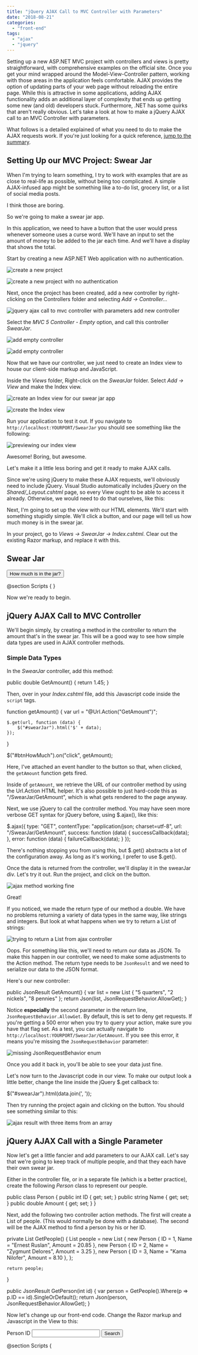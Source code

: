 ```yaml
---
title: "jQuery AJAX Call to MVC Controller with Parameters"
date: "2018-08-21"
categories: 
  - "front-end"
tags: 
  - "ajax"
  - "jquery"
---
```


Setting up a new ASP.NET MVC project with controllers and views is pretty straightforward, with comprehensive examples on the official site. Once you get your mind wrapped around the Model-View-Controller pattern, working with those areas in the application feels comfortable. AJAX provides the option of updating parts of your web page without reloading the entire page. While this is attractive in some applications, adding AJAX functionality adds an additional layer of complexity that ends up getting some new (and old) developers stuck. Furthermore, .NET has some quirks that aren't really obvious. Let's take a look at how to make a jQuery AJAX call to an MVC Controller with parameters.

What follows is a detailed explained of what you need to do to make the AJAX requests work. If you're just looking for a quick reference, [jump to the summary](#summary).

## Setting Up our MVC Project: Swear Jar

When I'm trying to learn something, I try to work with examples that are as close to real-life as possible, without being too complicated. A simple AJAX-infused app might be something like a to-do list, grocery list, or a list of social media posts.

I think those are boring.

So we're going to make a swear jar app.

In this application, we need to have a button that the user would press whenever someone uses a curse word. We'll have an input to set the amount of money to be added to the jar each time. And we'll have a display that shows the total.

Start by creating a new ASP.NET Web application with no authentication.

![create a new project](images/jquery-ajax-call-to-mvc-controller-1.png)

![create a new project with no authentication](images/jquery-ajax-call-to-mvc-controller-2.png)

Next, once the project has been created, add a new controller by right-clicking on the Controllers folder and selecting _Add -> Controller..._

![jquery ajax call to mvc controller with parameters add new controller](images/jquery-ajax-call-to-mvc-controller-3.png)

Select the _MVC 5 Controller - Empty_ option, and call this controller _SwearJar_.

![add empty controller](images/jquery-ajax-call-to-mvc-controller-4.png)

![add empty controller](images/jquery-ajax-call-to-mvc-controller-5.png)

Now that we have our controller, we just need to create an Index view to house our client-side markup and JavaScript.

Inside the _Views_ folder, Right-click on the _SwearJar_ folder. Select _Add -> View_ and make the Index view.

![create an Index view for our swear jar app](images/jquery-ajax-call-to-mvc-controller-6.png)

![create the Index view](images/jquery-ajax-call-to-mvc-controller-7.png)

Run your application to test it out. If you navigate to `http://localhost:YOURPORT/SwearJar` you should see something like the following:

![previewing our index view](images/jquery-ajax-call-to-mvc-controller-8.png)

Awesome! Boring, but awesome.

Let's make it a little less boring and get it ready to make AJAX calls.

Since we're using jQuery to make these AJAX requests, we'll obviously need to include jQuery. Visual Studio automatically includes jQuery on the _Shared/\_Layout.cshtml_ page, so every View ought to be able to access it already. Otherwise, we would need to do that ourselves, like this:

<script src="https://code.jquery.com/jquery-3.3.1.min.js" integrity="sha256-FgpCb/KJQlLNfOu91ta32o/NMZxltwRo8QtmkMRdAu8=" crossorigin="anonymous"></script>

Next, I'm going to set up the view with our HTML elements. We'll start with something stupidly simple. We'll click a button, and our page will tell us how much money is in the swear jar.

In your project, go to _Views -> SwearJar -> Index.cshtml_. Clear out the existing Razor markup, and replace it with this.

<h2>Swear Jar</h2>

<div class="form-group">
    <button class="btn" id="btnHowMuch">How much is in the jar?</button>
</div>

<div id="swearJar"></div>

@section Scripts {
    <script>
        //all JavaScript will go here
    </script>
}

Now we're ready to begin.

## jQuery AJAX Call to MVC Controller

We'll begin simply, by creating a method in the controller to return the amount that's in the swear jar. This will be a good way to see how simple data types are used in AJAX controller methods.

### Simple Data Types

In the _SwearJar_ controller, add this method:

public double GetAmount()
{
    return 1.45;
}

Then, over in your _Index.cshtml_ file, add this Javascript code inside the `script` tags.

function getAmount() {
    var url = "@Url.Action("GetAmount")";

    $.get(url, function (data) {
        $("#swearJar").html('$' + data);
    });
}

$("#btnHowMuch").on("click", getAmount);

Here, I've attached an event handler to the button so that, when clicked, the `getAmount` function gets fired.

Inside of `getAmount`, we retrieve the URL of our controller method by using the Url.Action HTML helper. It's also possible to just hard-code this as "/SwearJar/GetAmount", which is what gets rendered to the page anyway.

Next, we use jQuery to call the controller method. You may have seen more verbose GET syntax for jQuery before, using $.ajax(), like this:

$.ajax({
   type: "GET",
   contentType: "application/json; charset=utf-8",
   url: "/SwearJar/GetAmount",
   success: function (data) { successCallback(data); },
   error: function (data) { failureCallback(data); }
  });

There's nothing stopping you from using this, but $.get() abstracts a lot of the configuration away. As long as it's working, I prefer to use $.get().

Once the data is returned from the controller, we'll display it in the swearJar div. Let's try it out. Run the project, and click on the button.

![ajax method working fine](images/jquery-ajax-call-to-mvc-controller-9.png)

Great!

If you noticed, we made the return type of our method a double. We have no problems returning a variety of data types in the same way, like strings and integers. But look at what happens when we try to return a List of strings:

![trying to return a List<string> from ajax controller](images/jquery-ajax-call-to-mvc-controller-10.png)

Oops. For something like this, we'll need to return our data as JSON. To make this happen in our controller, we need to make some adjustments to the Action method. The return type needs to be `JsonResult` and we need to serialize our data to the JSON format.

Here's our new controller:

public JsonResult GetAmount()
{
    var list = new List<string> { "5 quarters", "2 nickels", "8 pennies" };
    return Json(list, JsonRequestBehavior.AllowGet);
}

Notice **especially** the second parameter in the return line, `JsonRequestBehavior.AllowGet`. By default, this is set to deny get requests. If you're getting a 500 error when you try to query your action, make sure you have that flag set. As a test, you can actually navigate to `http://localhost:YOURPORT/SwearJar/GetAmount`. If you see this error, it means you're missing the `JsonRequestBehavior` parameter:

![missing JsonRequestBehavior enum](images/jquery-ajax-call-to-mvc-controller-11.png)

Once you add it back in, you'll be able to see your data just fine.

Let's now turn to the Javascript code in our view. To make our output look a little better, change the line inside the jQuery $.get callback to:

$("#swearJar").html(data.join(', '));

Then try running the project again and clicking on the button. You should see something similar to this:

![ajax result with three items from an array](images/jquery-ajax-call-to-mvc-controller-12.png)

## jQuery AJAX Call with a Single Parameter

Now let's get a little fancier and add parameters to our AJAX call. Let's say that we're going to keep track of multiple people, and that they each have their own swear jar.

Either in the controller file, or in a separate file (which is a better practice), create the following _Person_ class to represent our people.

public class Person
{
    public int ID { get; set; }
    public string Name { get; set; }
    public double Amount { get; set; }
}

Next, add the following two controller action methods. The first will create a List of people. (This would normally be done with a database). The second will be the AJAX method to find a person by his or her ID.

private List<Person> GetPeople()
{
    List<Person> people = new List<Person>
    {
        new Person { ID = 1, Name = "Ernest Ruslan", Amount = 20.85 },
        new Person { ID = 2, Name = "Zygmunt Delores", Amount = 3.25 },
        new Person { ID = 3, Name = "Kama Nilofer", Amount = 8.10 },
    };

    return people;
}

public JsonResult GetPerson(int id)
{
    var person = GetPeople().Where(p => p.ID == id).SingleOrDefault();
    return Json(person, JsonRequestBehavior.AllowGet);
}

Now let's change up our front-end code. Change the Razor markup and Javascript in the View to this:

<div class="form-group">
    <label for="personID">Person ID</label>
    <input type="number" id="personID" class="form-control" />
    <button class="btn" id="btnSearch">Search</button>
</div>

<div id="swearJar"></div>

@section Scripts {
    <script>
        function getPerson() {
            var url = "@Url.Action("GetPerson")";
            var id = $("#personID").val();

            $.get(url, { id: id }, function (data) {
                $("#swearJar").html(data.Name + " has $" + data.Amount);
            });
        }

        $("#btnSearch").on("click", getPerson);
    </script>
}

Pay particular attention to the object I'm passing into the $.get function. Instinctively, you might have tried something like this:

$.get(url, id, function (data) {
                
});

But this will give you an error. You'll pass in the value of `id`, but not its name. The server won't know what to do with this, and it won't bind to the `id` variable in the back end.

(**Binding** just means that the ASP.NET action can convert form values to variables or objects.)

So, instead of passing the value in jQuery, you need to create an object with the name of the form value:

$.get(url, { id: id }, function (data) {
    
});

Test it out! Run the project and try putting an ID in the textbox.

![successful AJAX call with parameters in C# ASP.NET MVC](images/jquery-ajax-call-to-mvc-controller-14.png)

Great! It works.

## jQuery AJAX Call with Multiple Parameters

If we wanted to make a GET call with more than one parameter, that's as easy as adding parameters to the method signature.

public JsonResult GetPerson(int ID, string name)
{
  var retrievedPerson = GetPeople()
      .Where(p => p.ID == ID && p.Name == name)
      .SingleOrDefault();
  return Json(retrievedPerson, JsonRequestBehavior.AllowGet);
}

You could also use an object as the single parameter in the method signature. This is really helpful if you already have the class written and are using it elsewhere. The following example is functionally equivalent to the example we just looked at.

public JsonResult GetPerson(Person person)
{
  var retrievedPerson = GetPeople()
      .Where(p => p.ID == person.ID && p.Name == person.Name)
      .SingleOrDefault();
  return Json(retrievedPerson, JsonRequestBehavior.AllowGet);
}

## jQuery POST with a Single Parameter

In this section, let's tell our MVC Controller action how much we're putting into the jar, and have the button represent the action of putting the money in. Since we're sending data to the server and updating our total, POST is appropriate, whereas GET is not.

In our controller, add the following two methods:

\[HttpPost\]
public JsonResult AddMoney(double amount)
{
    double currentAmount = GetCurrentAmount();
    //in a real application, you'd save the amount to a database here
    double newAmount = currentAmount + amount;
    return Json(new { newAmount = newAmount });
}

private double GetCurrentAmount()
{
    //in a real application, you'd get the current amount from a database
    return 1.75;
}

Notice the `HttpPost` attribute, as well as the `amount` parameter in the method signature. This will accept a double and add it to the current amount, returning the new amount of money in the swear jar. As mentioned in the comments, you'd want to persist this to a database in a real application.

For the front-end, we'll need to make a few changes. Replace your current markup and Javascript with this:

<h2>Swear Jar</h2>

<div class="form-group">
    <label for="amount">Amount</label>
    <input type="number" id="amount" class="form-control" />
    <button class="btn" id="btnAddMoney">Add Money</button>
</div>

<div id="swearJar"></div>

@section Scripts {
    <script>
        function addMoney() {
            var url = "@Url.Action("AddMoney")";
            var amount = $("#amount").val();

            $.post(url, { amount: amount }, function (data) {
                $("#swearJar").html('New Amount: $' + data.newAmount);
            });
        }

        $("#btnAddMoney").on("click", addMoney);
    </script>
}

We've added an input to take the amount we're putting into the swear jar. We've also changed the jQuery `$.get` method to `$.post`.

As with the $.get method, notice that I'm passing a data **object** to the $.post method. The following code doesn't work, and will result in an error:

var amount = $("#amount).val();
$.post(url, amount, function (data) {

});

This won't bind to the variable in the back end. I can't tell you how many times I've had this be the tiny error that makes me waste half an hour. Or more. Make sure you actually create an object with the name of the form value:

var amount = $("#amount").val();

$.post(url, { amount: amount }, function (data) {
    
});

All right, once we've done all that, run the project, type an amount in the textbox, and click the button.

![jquery ajax call to mvc controller with parameters](images/jquery-ajax-call-to-mvc-controller-13.png)

Awesome! It works.

## jQuery POST with Multiple Parameters

Just as with the GET methods, creating POST methods with multiple parameters is easy. Add the parameters to the method signature, like this:

\[HttpPost\]
public JsonResult CreatePerson(string name, double amount)
{
    var person = new Person { Name = name, Amount = amount };
    //if we had an Entity Framework database, we'd create the user like this
    //db.Person.Add(person);
    //db.SaveChanges();
    return Json(person);
}

You could also use a class as the single parameter for the method.

\[HttpPost\]
public JsonResult CreatePerson(Person person)
{
    //if we had an Entity Framework database, we'd create the user like this
    //db.Person.Add(person);
    //db.SaveChanges();
    return Json(person);
}

On the front end, all you'd have to do is create the form fields and add the form values to the data object when you make the AJAX call.

## MVC Controller vs. Web API

AJAX controller methods are great for one-of-a-kind functionalities and one-off use cases. There's nothing "wrong" or "bad" about using them. If you only have occasional AJAX methods, stick with putting that code in the MVC controller.

But if you find yourself creating AJAX methods to Create, Read, Update, and Delete entities in your database, you should consider moving that code to a Web API. What you're probably looking for is a RESTful API.

Among other things, Web API helps to simplify some of the coding. These two examples are equivalent:

#### MVC Controller

public JsonResult GetAllPeople()
{
    return Json(GetPeople(), JsonRequestBehavior.AllowGet);
}

#### Web API

public List<Person> GetAllPeople()
{
    return GetPeople();
}

I personally find the Web API syntax to be more concise and readable.

If you're interested in learning more about Web API, Microsoft has [a great tutorial](https://docs.microsoft.com/en-us/aspnet/web-api/overview/getting-started-with-aspnet-web-api/tutorial-your-first-web-api) describing the basics.

## Fetch: The Native Alternative

Since you're here, I thought I'd also mention one more technique that you might find helpful.

By default, jQuery comes bundled with new ASP.NET projects. Bootstrap also requires the library.

But if you're not using jQuery or Bootstrap, you might want to consider using Fetch, the native Javascript implementation of HTTP requests, no libraries needed.

The syntax is very simple. Imagine that we're calling our controller method to return all people. With Fetch, a GET request looks like this:

var url = "@Url.Action("GetAllPeople")";

fetch(url)
.then(function (response) {
    return response.json();
})
.then(function (data) {
    console.log(data);
})

Here's a POST request:

var url = "@Url.Action("CreatePerson")";

var person = {
    name: 'Sawyer Miskavich',
    amount: '4.25'
};

fetch(url, {
    method: "POST",
    body: JSON.stringify(person),
    headers: {
        "Content-Type": "application/json; charset=utf-8",
    }
})
.then(function (response) {
    return response.json();
})
.then(function (data) {
    console.log(data);
})

Using Fetch is not absolutely necessary, but should be something that you consider, especially if you're not using jQuery elsewhere in your project.

You can learn more about how to use the Fetch API at [Mozilla's Developer Network article](https://developer.mozilla.org/en-US/docs/Web/API/Fetch_API/Using_Fetch).

## jQuery AJAX Call to MVC Controller with Parameters: Summary

Here's a quick reference for all the techniques we've discussed in this article. First, the client side code.

### Client-Side jQuery Code

#### GET without parameters

var url = '/Controller/Action';

$.get(url, function(data) {

})

GET with parameters

var url = '/Controller/Action';

//the data object should contain any form values
$.get(url, { id: 1 }, function (data) {

});

#### POST

var url = '/Controller/Action';

//create an object with the form values and names
var formValues = {
  name: 'John Smith',
  officeNumber: 124
}

$.post(url, formValues, function (data) {

});

And now for our controllers.

### Server-Side Controller Code

#### GET without parameters, simple type

public double GetDouble()
{
    return 1.24;
}

#### GET without parameters, complex return type

For complex types, we need to return JSON.

public JsonResult GetList()
{
    var list = new List<string> { "5 quarters", "2 nickels", "8 pennies" };
    return Json(list, JsonRequestBehavior.AllowGet);
}

#### GET with parameter

public JsonResult GetItem(int id)
{
    var item = GetItems().Where(p => p.ID == id).SingleOrDefault();
    return Json(item, JsonRequestBehavior.AllowGet);
}

#### GET with multiple parameters

//you can add as many parameters as you want
public JsonResult GetPerson(int id, string name)
{
    var person = GetPersonByIdAndName(id, name);
    return Json(person, JsonRequestBehavior.AllowGet);
}

#### GET with object as parameter

//you can also create an object instead of writing all the parameters out
public class Person
{
    public int ID { get; set; }
    public string Name { get; set; }
    public double Amount { get; set; }
}

public JsonResult GetPerson(Person person)
{
    var retrievedPerson = GetPeople().Where(p => p.ID == person.ID).SingleOrDefault();
    return Json(retrievedPerson, JsonRequestBehavior.AllowGet);
}

#### POST, simple type

\[HttpPost\]
public JsonResult AddAmount(double amount)
{
    double currentAmount = GetCurrentAmount();
    //in a real application, you'd save the amount to a database here
    double newAmount = currentAmount + amount;
    return Json(new { newAmount = newAmount });
}

#### POST, multiple parameters

\[HttpPost\]
public JsonResult CreatePerson(string name, double amount)
{
    var person = new Person { Name = name, Amount = amount };
    //if we had an Entity Framework database, we'd create the user like this
    //db.Person.Add(person);
    //db.SaveChanges();
    return Json(person);
}

#### POST, multiple parameters as a single object

public class Person
{
    public int ID { get; set; }
    public string Name { get; set; }
    public double Amount { get; set; }
}

\[HttpPost\]
public JsonResult CreatePerson(Person person)
{
    //if we had an Entity Framework database, we'd create the user like this
    //db.Person.Add(person);
    //db.SaveChanges();
    return Json(person);
}
